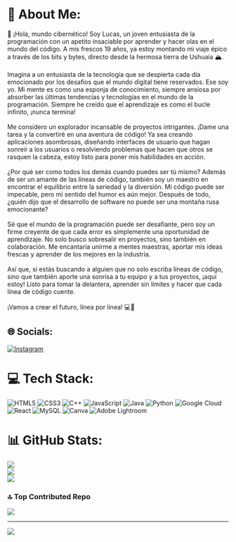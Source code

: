 # 💫 About Me:
👋 ¡Hola, mundo cibernético! Soy Lucas, un joven entusiasta de la programación con un apetito insaciable por aprender y hacer olas en el mundo del código. A mis frescos 19 años, ya estoy montando mi viaje épico a través de los bits y bytes, directo desde la hermosa tierra de Ushuaia 🏔️.<br><br>Imagina a un entusiasta de la tecnología que se despierta cada día emocionado por los desafíos que el mundo digital tiene reservados. Ese soy yo. Mi mente es como una esponja de conocimiento, siempre ansiosa por absorber las últimas tendencias y tecnologías en el mundo de la programación. Siempre he creído que el aprendizaje es como el bucle infinito, ¡nunca termina!<br><br>Me considero un explorador incansable de proyectos intrigantes. ¡Dame una tarea y la convertiré en una aventura de código! Ya sea creando aplicaciones asombrosas, diseñando interfaces de usuario que hagan sonreír a los usuarios o resolviendo problemas que hacen que otros se rasquen la cabeza, estoy listo para poner mis habilidades en acción.<br><br>¿Por qué ser como todos los demás cuando puedes ser tú mismo? Además de ser un amante de las líneas de código, también soy un maestro en encontrar el equilibrio entre la seriedad y la diversión. Mi código puede ser impecable, pero mi sentido del humor es aún mejor. Después de todo, ¿quién dijo que el desarrollo de software no puede ser una montaña rusa emocionante?<br><br>Sé que el mundo de la programación puede ser desafiante, pero soy un firme creyente de que cada error es simplemente una oportunidad de aprendizaje. No solo busco sobresalir en proyectos, sino también en colaboración. Me encantaría unirme a mentes maestras, aportar mis ideas frescas y aprender de los mejores en la industria.<br><br>Así que, si estás buscando a alguien que no solo escriba líneas de código, sino que también aporte una sonrisa a tu equipo y a tus proyectos, ¡aquí estoy! Listo para tomar la delantera, aprender sin límites y hacer que cada línea de código cuente.<br><br>¡Vamos a crear el futuro, línea por línea! 💻🚀


## 🌐 Socials:
[![Instagram](https://img.shields.io/badge/Instagram-%23E4405F.svg?logo=Instagram&logoColor=white)](https://instagram.com/coffe_with_darth_vader/)

# 💻 Tech Stack:
![HTML5](https://img.shields.io/badge/html5-%23E34F26.svg?style=for-the-badge&logo=html5&logoColor=white) ![CSS3](https://img.shields.io/badge/css3-%231572B6.svg?style=for-the-badge&logo=css3&logoColor=white) ![C++](https://img.shields.io/badge/c++-%2300599C.svg?style=for-the-badge&logo=c%2B%2B&logoColor=white) ![JavaScript](https://img.shields.io/badge/javascript-%23323330.svg?style=for-the-badge&logo=javascript&logoColor=%23F7DF1E) ![Java](https://img.shields.io/badge/java-%23ED8B00.svg?style=for-the-badge&logo=java&logoColor=white) ![Python](https://img.shields.io/badge/python-3670A0?style=for-the-badge&logo=python&logoColor=ffdd54) ![Google Cloud](https://img.shields.io/badge/Google%20Cloud-%234285F4.svg?style=for-the-badge&logo=google-cloud&logoColor=white) ![React](https://img.shields.io/badge/react-%2320232a.svg?style=for-the-badge&logo=react&logoColor=%2361DAFB) ![MySQL](https://img.shields.io/badge/mysql-%2300f.svg?style=for-the-badge&logo=mysql&logoColor=white) ![Canva](https://img.shields.io/badge/Canva-%2300C4CC.svg?style=for-the-badge&logo=Canva&logoColor=white) ![Adobe Lightroom](https://img.shields.io/badge/Adobe%20Lightroom-31A8FF.svg?style=for-the-badge&logo=Adobe%20Lightroom&logoColor=white)
# 📊 GitHub Stats:
![](https://github-readme-stats.vercel.app/api?username=LucasJRz03&theme=omni&hide_border=false&include_all_commits=false&count_private=false)<br/>
![](https://github-readme-streak-stats.herokuapp.com/?user=LucasJRz03&theme=omni&hide_border=false)<br/>
![](https://github-readme-stats.vercel.app/api/top-langs/?username=LucasJRz03&theme=omni&hide_border=false&include_all_commits=false&count_private=false&layout=compact)

### 🔝 Top Contributed Repo
![](https://github-contributor-stats.vercel.app/api?username=LucasJRz03&limit=5&theme=radical&combine_all_yearly_contributions=true)

---
[![](https://visitcount.itsvg.in/api?id=LucasJRz03&icon=0&color=0)](https://visitcount.itsvg.in)

<!-- Proudly created with GPRM ( https://gprm.itsvg.in ) -->
